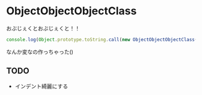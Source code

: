 # ObjectObjectObjectClass
おぶじぇくとおぶじぇくと！！

```javascript
console.log(Object.prototype.toString.call(new ObjectObjectObjectClass(10)));
```

なんか変なの作っちゃった()

## TODO
- インデント綺麗にする
